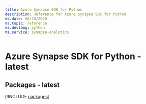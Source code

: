 ```yaml
---
title: Azure Synapse SDK for Python
description: Reference for Azure Synapse SDK for Python
ms.date: 08/28/2025
ms.topic: reference
ms.devlang: python
ms.service: synapse-analytics
---
```

# Azure Synapse SDK for Python - latest
## Packages - latest
[!INCLUDE [packages](synapse-index.md)]